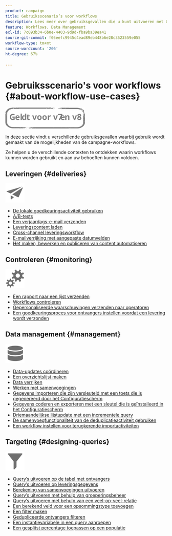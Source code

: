 ```yaml
---
product: campaign
title: Gebruiksscenario’s voor workflows
description: Lees meer over gebruiksgevallen die u kunt uitvoeren met Campaign Classic-workflows.
feature: Workflows, Data Management
exl-id: 7c093b34-6b0e-4403-9d9d-fba9ba39ea41
source-git-commit: f05eefc9945c4ead89eb448b6e28c3523559e055
workflow-type: tm+mt
source-wordcount: '206'
ht-degree: 67%

---
```


# Gebruiksscenario&#39;s voor workflows {#about-workflow-use-cases}

![](../../assets/common.svg)

In deze sectie vindt u verschillende gebruiksgevallen waarbij gebruik wordt gemaakt van de mogelijkheden van de campagne-workflows.

Ze helpen u de verschillende contexten te ontdekken waarin workflows kunnen worden gebruikt en aan uw behoeften kunnen voldoen.

## Leveringen {#deliveries}

<img src="assets/do-not-localize/icon_send.svg" width="60px">

* [De lokale goedkeuringsactiviteit gebruiken](using-the-local-approval-activity.md)
* [A/B-tests](../../delivery/using/a-b-testing-use-case.md)
* [Een verjaardags-e-mail verzenden](sending-a-birthday-email.md)
* [Leveringscontent laden](loading-delivery-content.md)
* [Cross-channel leveringsworkflow](cross-channel-delivery-workflow.md)
* [E-mailverrijking met aangepaste datumvelden](email-enrichment-with-custom-date-fields.md)
* [Het maken, bewerken en publiceren van content automatiseren](../../delivery/using/automating-via-workflows.md#examples)

## Controleren {#monitoring}

<img src="assets/do-not-localize/icon_monitoring.svg" width="60px">

* [Een rapport naar een lijst verzenden](sending-a-report-to-a-list.md)
* [Workflows controleren](supervising-workflows.md)
* [Gepersonaliseerde waarschuwingen verzenden naar operatoren](sending-personalized-alerts-to-operators.md)
* [Een goedkeuringsproces voor ontvangers instellen voordat een levering wordt verzonden](using-the-local-approval-activity.md)

## Data management {#management}

<img src="assets/do-not-localize/icon_manage.svg" width="60px">

* [Data-updates coördineren](coordinating-data-updates.md)
* [Een overzichtslijst maken](creating-a-summary-list.md)
* [Data verrijken](enriching-data.md)
* [Werken met samenvoegingen](using-aggregates.md)
* [Gegevens importeren die zijn versleuteld met een toets die is gegenereerd door het Configuratiescherm](../../platform/using/unzip-decrypt.md)
* [Gegevens coderen en exporteren met een sleutel die is geïnstalleerd in het Configuratiescherm](how-to-use-workflow-data.md#use-case-gpg-encrypt)
* [Driemaandelijkse lijstupdate met een incrementele query](quarterly-list-update.md)
* [De samenvoegfunctionaliteit van de deduplicatieactiviteit gebruiken](deduplication-merge.md)
* [Een workflow instellen voor terugkerende importactiviteiten](recurring-import-workflow.md)

## Targeting {#designing-queries}

<img src="assets/do-not-localize/icon_filter.svg" width="60px">

* [Query’s uitvoeren op de tabel met ontvangers](querying-recipient-table.md)
* [Query’s uitvoeren op leveringsgegevens](querying-delivery-information.md)
* [Berekening van samenvoegingen uitvoeren](performing-aggregate-computing.md)
* [Query’s uitvoeren met behulp van groeperingsbeheer](querying-using-grouping-management.md)
* [Query’s uitvoeren met behulp van een veel-op-veel-relatie](querying-using-many-to-many-relationship.md)
* [Een berekend veld voor een opsommingstype toevoegen](adding-enumeration-type-calculated-field.md)
* [Een filter maken](creating-a-filter.md)
* [Gedupliceerde ontvangers filteren](filtering-duplicated-recipients.md)
* [Een instantievariabele in een query aanroepen](javascript-scripts-and-templates.md#calling-an-instance-variable-in-a-query)
* [Een gesplitst percentage toepassen op een populatie](javascript-scripts-and-templates.md#example)
